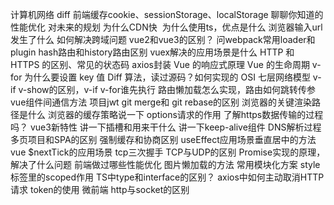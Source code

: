 计算机网络  diff
前端缓存cookie、sessionStorage、localStorage
聊聊你知道的性能优化
对未来的规划
为什么CDN快
 为什么使用ts，优点是什么
浏览器输入url发生了什么
如何解决跨域问题
vue2和vue3的区别？
问webpack常用loader和plugin
hash路由和history路由区别
vuex解决的应用场景是什么
HTTP 和 HTTPS 的区别、常见的状态码
axios封装
Vue 的响应式原理
Vue 的生命周期
v-for 为什么要设置 key 值
Diff 算法，读过源码？如何实现的
OSI 七层网络模型
v-if v-show的区别，v-if v-for谁先执行
路由懒加载怎么实现，路由如何跳转传参
vue组件间通信方法
项目jwt
git merge和 git rebase的区别
浏览器的关键渲染路径是什么
浏览器的缓存策略说一下
options请求的作用
了解https数据传输的过程吗？
vue3新特性
讲一下插槽和用来干什么
讲一下keep-alive组件
DNS解析过程
多页项目和SPA的区别
强制缓存和协商区别
useEffect应用场景垂直居中的方法
vue $nextTick的应用场景
tcp三次握手
TCP与UDP的区别
Promise实现的原理，解决了什么问题
前端做过哪些性能优化
图片懒加载的方法
常用模块化方案
style标签里的scoped作用
TS中type和interface的区别？
axios中如何主动取消HTTP请求
token的使用
微前端
http与socket的区别

